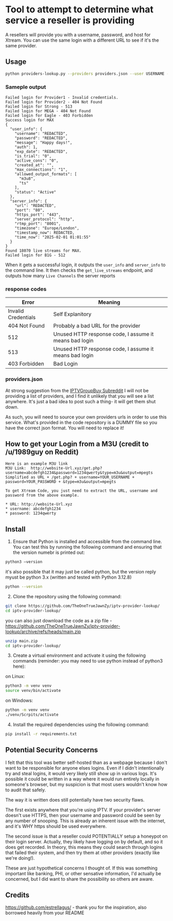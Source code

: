# Tool to attempt to determine what service a reseller is providing

A resellers will provide you with a username, password, and host for Xtream. 
You can use the same login with a different URL to see if it's the same provider.


## Usage

```bash
python providers-lookup.py --providers providers.json --user USERNAME --pw PASSWORD
```

### Sameple output

```
Failed login for Provider1 - Invalid credentials.
Failed login for Provider2 - 404 Not Found
Failed login for Strong - 513
Failed login for MEGA - 404 Not Found
Failed login for Eagle - 403 Forbidden
Success login for MAX
{
  "user_info": {
    "username": "REDACTED",
    "password": "REDACTED",
    "message": "Happy days!",
    "auth": 1,
    "exp_date": "REDACTED",
    "is_trial": "0",
    "active_cons": "0",
    "created_at": "",
    "max_connections": "1",
    "allowed_output_formats": [
      "m3u8",
      "ts"
    ],
    "status": "Active"
  },
  "server_info": {
    "url": "REDACTED",
    "port": "80",
    "https_port": "443",
    "server_protocol": "http",
    "rtmp_port": "8001",
    "timezone": "Europe/London",
    "timestamp_now": REDACTED,
    "time_now": "2025-02-01 01:01:55"
  }
}
Found 18070 live streams for MAX.
Failed login for B1G - 512
```


When it gets a successful login, it outputs the `user_info` and `server_info` to the command line. 
It then checks the `get_live_streams` endpoint, and outputs how many `Live Channels` the server reports

### response codes

|  Error | Meaning  |
| ------------ | ------------ |
| Invalid Credentials  | Self Explanitory |
| 404 Not Found | Probably a bad URL for the provider |
|512|Unused HTTP response code, I assume it means bad login | 
|513|Unused HTTP response code, I assume it means bad login | 
|403 Forbidden| Bad Login|


### providers.json

At strong suggestion from the [IPTVGroupBuy Subreddit](https://www.reddit.com/r/IPTVGroupBuy) I will not be providing a list of providers, and I find it unlikely that you will see a list anywhere. It's just a bad idea to post such a thing- it will get them shut down.

As such, you will need to source your own providers urls in order to use this service. What's provided in the code repository is a DUMMY file so you have the correct json format. You will need to replace it!

## How to get your Login from a M3U (credit to /u/1989guy on Reddit)

```
Here is an example M3U link
M3U Link:  http://website-Url.xyz/get.php?username=abcdefgh1234&password=1234qwerty&type=m3u&output=mpegts
Simplified as URL + /get.php? + username=YOUR_USERNAME + password=YOUR_PASSWORD + &type=m3u&output=mpegts

To get Xtream Code, you just need to extract the URL, username and password from the above example.

* URL: http://website-Url.xyz
* username: abcdefgh1234
* password: 1234qwerty
```


## Install

1. Ensure that Python is installed and accessible from the command line. You can test this by running the following command and ensuring that the version numebr is printed out:

```bash
python3 —version
```

it's also possible that it may just be called python, but the version reply myust be python 3.x (written and tested with Python 3.12.8)

```bash
python --version
```

2. Clone the repository using the following command:

```bash
git clone https://github.com/TheOneTrueJawnZy/iptv-provider-lookup/
cd iptv-provider-lookup/
```

you can also just download the code as a zip file - https://github.com/TheOneTrueJawnZy/iptv-provider-lookup/archive/refs/heads/main.zip

```bash
unzip main.zip
cd iptv-provider-lookup/
```

3. Create a virtual environment and activate it using the following commands (reminder: you may need to use python instead of python3 here):

on Linux:
```bash
python3 -m venv venv
source venv/bin/activate
```

on Windows:
```bash
python -m venv venv
./venv/Scrpits/activate
```

4. Install the required dependencies using the following command:

```bash
pip install -r requirements.txt
```



## Potential Security Concerns

I felt that this tool was better self-hosted than as a webpage because I don't want to be responsible for anyone elses logins. Even if I didn't intentionally try and steal logins, it would very likely still show up in various logs. It's possible it could be written in a way where it would run entirely locally in someone's browser, but my suspicion is that most users wouldn't know how to audit that safely.

The way it is written does still potentially have two security flaws.

The first exists anywhere that you're using IPTV. If your provider's server doesn't use HTTPS, then your username and password could be seen by any number of snooping. This is already an inherent issue with the internet, and it's WHY https should be used everywhere.

The second issue is that a reseller could POTENTIALLY setup a honeypot on their login server. Actually, they likely have logging on by default, and so it does get recorded. In theory, this means they could search through logins that failed their system, and then try them at other providers (exactly like we're doing!).


These are just hypothetical concerns I thought of. If this was something important like banking, PHI, or other sensative information, I'd actually be concerned, but I did want to share the possibility so others are aware.

## Credits
https://github.com/estrellagus/ - thank you for the inspiration, also borrowed heavily from your README
